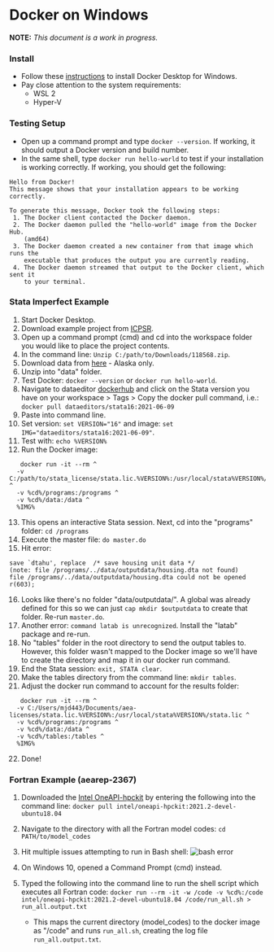 # Docker on Windows

**NOTE:** *This document is a work in progress.*

### Install

- Follow these [instructions](https://docs.docker.com/docker-for-windows/install/) to install Docker Desktop for Windows.
- Pay close attention to the system requirements:
    - WSL 2
    - Hyper-V

### Testing Setup

- Open up a command prompt and type `docker --version`. If working, it should output a Docker version and build number. 
- In the same shell, type `docker run hello-world` to test if your installation is working correctly. If working, you should get the following:
```
Hello from Docker!
This message shows that your installation appears to be working correctly.

To generate this message, Docker took the following steps:
 1. The Docker client contacted the Docker daemon.
 2. The Docker daemon pulled the "hello-world" image from the Docker Hub.
    (amd64)
 3. The Docker daemon created a new container from that image which runs the
    executable that produces the output you are currently reading.
 4. The Docker daemon streamed that output to the Docker client, which sent it
    to your terminal.
```

### Stata Imperfect Example

1. Start Docker Desktop. 
2. Download example project from [ICPSR](https://www.openicpsr.org/openicpsr/tenant/openicpsr/module/aea/workspace?goToPath=/openicpsr/118568&goToLevel=project#).
3. Open up a command prompt (cmd) and cd into the workspace folder you would like to place the project contents.
4. In the command line: `Unzip C:/path/to/Downloads/118568.zip`.
5. Download data from [here](https://www.icpsr.umich.edu/web/ICPSR/studies/13568/versions/V1/datadocumentation#) - Alaska only.
6. Unzip into "data" folder. 
7. Test Docker: `docker --version` or `docker run hello-world`.
8. Navigate to dataeditor [dockerhub](https://hub.docker.com/u/dataeditors) and click on the Stata version you have on your workspace > Tags > Copy the docker pull command, i.e.: `docker pull dataeditors/stata16:2021-06-09`
9. Paste into command line.
10. Set version: `set VERSION="16"` and image: `set IMG="dataeditors/stata16:2021-06-09"`.
11. Test with: `echo %VERSION%`
12. Run the Docker image:
```
   docker run -it --rm ^
  -v C:/path/to/stata_license/stata.lic.%VERSION%:/usr/local/stata%VERSION%/stata.lic ^
  -v %cd%/programs:/programs ^
  -v %cd%/data:/data ^
  %IMG% 
```
13. This opens an interactive Stata session. Next, cd into the "programs" folder: `cd /programs`
14. Execute the master file: `do master.do`
15. Hit error: 
```
save `dtahu', replace  /* save housing unit data */
(note: file /programs/../data/outputdata/housing.dta not found)
file /programs/../data/outputdata/housing.dta could not be opened
r(603);
```
16. Looks like there's no folder "data/outputdata/". A global was already defined for this so we can just `cap mkdir $outputdata` to create that folder. Re-run `master.do`.
17. Another error: `command latab is unrecognized`. Install the "latab" package and re-run.
18. No "tables" folder in the root directory to send the output tables to. However, this folder wasn't mapped to the Docker image so we'll have to create the directory and map it in our docker run command.
19. End the Stata session: `exit, STATA clear`.
20. Make the tables directory from the command line: `mkdir tables`.
21. Adjust the docker run command to account for the results folder:
```
   docker run -it --rm ^
  -v C:/Users/mjd443/Documents/aea-licenses/stata.lic.%VERSION%:/usr/local/stata%VERSION%/stata.lic ^
  -v %cd%/programs:/programs ^
  -v %cd%/data:/data ^
  -v %cd%/tables:/tables ^
  %IMG% 
```
22. Done!





### Fortran Example (aearep-2367)

1. Downloaded the [Intel OneAPI-hpckit](https://hub.docker.com/r/intel/oneapi-hpckit/tags?page=1&ordering=last_updated) by entering the following into the command line:
```docker pull intel/oneapi-hpckit:2021.2-devel-ubuntu18.04```

2. Navigate to the directory with all the Fortran model codes: ```cd PATH/to/model_codes```
3. Hit multiple issues attempting to run in Bash shell:
   ![bash error](Docker_Error.png)
4. On Windows 10, opened a Command Prompt (cmd) instead.
5. Typed the following into the command line to run the shell script which executes all Fortran code:
```docker run --rm -it -w /code -v %cd%:/code intel/oneapi-hpckit:2021.2-devel-ubuntu18.04 /code/run_all.sh > run_all.output.txt```
   - This maps the current directory (model_codes) to the docker image as "/code" and runs `run_all.sh`, creating the log file `run_all.output.txt`. 


